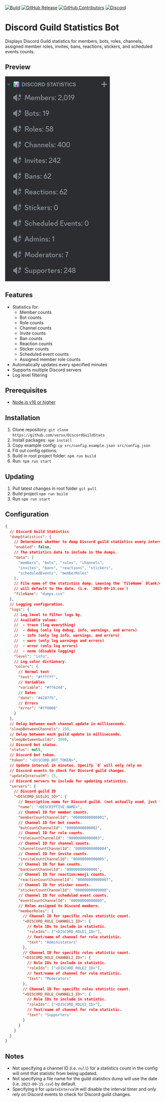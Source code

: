 [![Build](https://github.com/versx/DiscordGuildStats/actions/workflows/node.js.yml/badge.svg)](https://github.com/versx/DiscordGuildStats/actions/workflows/node.js.yml)
[![GitHub Release](https://img.shields.io/github/release/versx/DiscordGuildStats.svg)](https://github.com/versx/DiscordGuildStats/releases/)
[![GitHub Contributors](https://img.shields.io/github/contributors/versx/DiscordGuildStats.svg)](https://github.com/versx/DiscordGuildStats/graphs/contributors/)
[![Discord](https://img.shields.io/discord/552003258000998401.svg?label=&logo=discord&logoColor=ffffff&color=7389D8&labelColor=6A7EC2)](https://discord.gg/zZ9h9Xa)  

# Discord Guild Statistics Bot  

Displays Discord Guild statistics for members, bots, roles, channels, assigned member roles, invites, bans, reactions, stickers, and scheduled events counts.  

## Preview  
![Image Preview](https://raw.githubusercontent.com/versx/DiscordGuildStats/master/.github/images/preview.png)  

## Features  
- Statistics for:
  * Member counts  
  * Bot counts  
  * Role counts  
  * Channel counts  
  * Invite counts
  * Ban counts
  * Reaction counts
  * Sticker counts
  * Scheduled event counts
  * Assigned member role counts  
- Automatically updates every specified minutes  
- Supports multiple Discord servers  
- Log level filtering  

## Prerequisites
- [Node.js v16 or higher](https://nodejs.org/en/download)  

## Installation
1. Clone repository: `git clone https://github.com/versx/DiscordGuildStats`  
1. Install packages: `npm install`  
1. Copy example config: `cp src/config.example.json src/config.json`  
1. Fill out config options.  
1. Build in root project folder: `npm run build`  
1. Run: `npm run start`  

## Updating  
1. Pull latest changes in root folder `git pull`  
1. Build project `npm run build`  
1. Run `npm run start`  

## Configuration  
```json
{
  // Discord Guild Statistics
  "dumpStatistics": {
    // Determines whether to dump Discord guild statistics every interval.
    "enabled": false,
    // The statistics data to include in the dumps.
    "data": [
      "members", "bots", "roles", "channels",
      "invites", "bans", "reactions", "stickers",
      "scheduledEvents", "memberRoles"
    ],
    // File name of the statistics dump. Leaving the `fileName` blank/empty
    // will default to the date. (i.e. `2023-09-15.csv`)
    "fileName": "dumps.csv"
  },
  // Logging configuration.
  "logs": {
    // Log level to filter logs by.
    // Available values:
    //  - trace (log everything)
    //  - debug (only log debug, info, warnings, and errors)
    //  - info (only log info, warnings, and errors)
    //  - warn (only log warnings and errors)
    //  - error (only log errors)
    //  - none (disable logging)
    "level": "info",
    // Log color dictionary.
    "colors": {
      // Normal text
      "text": "#ffffff",
      // Variables
      "variable": "#ff624d",
      // Dates
      "date": "#4287f5",
      // Errors
      "error": "#ff0000"
    }
  },
  // Delay between each channel update in milliseconds.
  "sleepBetweenChannels": 250,
  // Delay between each guild update in milliseconds.
  "sleepBetweenGuilds": 3000,
  // Discord bot status.
  "status": null,
  // Discord bot token.
  "token": "<DISCORD_BOT_TOKEN>",
  // Update interval in minutes. Specify `0` will only rely on
  // Discord events to check for Discord guild changes.
  "updateIntervalM": 15,
  // Discord servers to include for updating statistics.
  "servers": {
    // Discord guild ID
    "<DISCORD_GUILD1_ID>": {
      // Descriptive name for Discord guild. (not actually used, just for your reference.)
      "name": "<DESCRIPTIVE_NAME>",
      // Channel ID for member counts.
      "memberCountChannelId": "00000000000001",
      // Channel ID for bot counts.
      "botCountChannelId": "00000000000002",
      // Channel ID for role counts.
      "roleCountChannelId": "00000000000003",
      // Channel ID for channel counts.
      "channelCountChannelId": "00000000000004",
      // Channel ID for invite counts.
      "inviteCountChannelId": "00000000000005",
      // Channel ID for ban counts.
      "banCountChannelId": "00000000000006",
      // Channel ID for reaction/emoji counts.
      "reactionCountChannelId": "00000000000007",
      // Channel ID for sticker counts.
      "stickerCountChannelId": "00000000000008",
      // Channel ID for scheduled event counts.
      "eventCountChannelId": "00000000000009",
      // Roles assigned to Discord members.
      "memberRoles": {
        // Channel ID for specific roles statistic count.
        "<DISCORD_ROLE_CHANNEL1_ID>": {
          // Role IDs to include in statistic.
          "roleIds": ["<DISCORD_ROLE1_ID>"],
          // Text/name of channel for role statistic.
          "text": "Administators"
        },
        // Channel ID for specific roles statistic count.
        "<DISCORD_ROLE_CHANNEL2_ID>": {
          // Role IDs to include in statistic.
          "roleIds": ["<DISCORD_ROLE2_ID>"],
          // Text/name of channel for role statistic.
          "text": "Moderators"
        },
        // Channel ID for specific roles statistic count.
        "<DISCORD_ROLE_CHANNEL3_ID>": {
          // Role IDs to include in statistic.
          "roleIds": ["<DISCORD_ROLE3_ID>"],
          // Text/name of channel for role statistic.
          "text": "Supporters"
        }
      }
    }
  }
}
```

## Notes  
- Not specifying a channel ID (i.e. `null`) for a statistics count in the config will omit that statistic from being updated.  
- Not specifying a file name for the guild statistics dump will use the date (i.e. `2023-09-15.csv`) by default.  
- Specifying `0` for `updateIntervalM` will disable the interval timer and only rely on Discord events to check for Discord guild changes.  